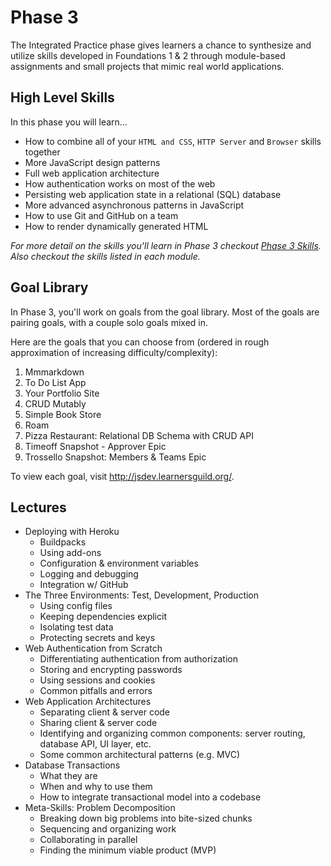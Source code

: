 # Phase 3

The Integrated Practice phase gives learners a chance to synthesize and utilize skills developed in Foundations 1 & 2 through module-based assignments and small projects that mimic real world applications.

## High Level Skills

In this phase you will learn…

- How to combine all of your `HTML and CSS`, `HTTP Server` and `Browser` skills together
- More JavaScript design patterns
- Full web application architecture
- How authentication works on most of the web
- Persisting web application state in a relational (SQL) database
- More advanced asynchronous patterns in JavaScript
- How to use Git and GitHub on a team
- How to render dynamically generated HTML

_For more detail on the skills you'll learn in Phase 3 checkout [Phase 3 Skills](./skills.md). Also checkout the skills listed in each module._

## Goal Library

In Phase 3, you'll work on goals from the goal library. Most of the goals are pairing goals, with a couple solo goals mixed in.

Here are the goals that you can choose from (ordered in rough approximation of increasing difficulty/complexity):

1. Mmmarkdown
1. To Do List App
1. Your Portfolio Site
1. CRUD Mutably
1. Simple Book Store
1. Roam
1. Pizza Restaurant: Relational DB Schema with CRUD API
1. Timeoff Snapshot - Approver Epic
1. Trossello Snapshot: Members & Teams Epic

To view each goal, visit http://jsdev.learnersguild.org/.

## Lectures

- Deploying with Heroku
  - Buildpacks
  - Using add-ons
  - Configuration & environment variables
  - Logging and debugging
  - Integration w/ GitHub
- The Three Environments: Test, Development, Production
  - Using config files
  - Keeping dependencies explicit
  - Isolating test data
  - Protecting secrets and keys
- Web Authentication from Scratch
  - Differentiating authentication from authorization
  - Storing and encrypting passwords
  - Using sessions and cookies
  - Common pitfalls and errors
- Web Application Architectures
  - Separating client & server code
  - Sharing client & server code
  - Identifying and organizing common components: server routing, database API, UI layer, etc.
  - Some common architectural patterns (e.g. MVC)
- Database Transactions
  - What they are
  - When and why to use them
  - How to integrate transactional model into a codebase
- Meta-Skills: Problem Decomposition
  - Breaking down big problems into bite-sized chunks
  - Sequencing and organizing work
  - Collaborating in parallel
  - Finding the minimum viable product (MVP)
